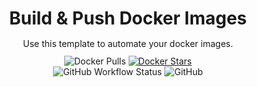 <div align="center">
    <h1 align="center">Build & Push Docker Images</h1>
    <p style="line-height: 10px;">Use this template to automate your docker images.</p>
    <img alt="Docker Pulls" src="https://img.shields.io/docker/pulls/antoinethebuilder/base?style=flat-square">
     <a href="https://hub.docker.com/r/antoinethebuilder/base/"><img src="https://img.shields.io/docker/stars/antoinethebuilder/base.svg?style=flat-square&logo=docker" alt="Docker Stars"></a><br>
     <img alt="GitHub Workflow Status" src="https://img.shields.io/github/workflow/status/antoinethebuilder/build-push-docker/build-push-docker?style=flat-square">
    <img alt="GitHub" src="https://img.shields.io/github/license/antoinethebuilder/build-push-docker?style=flat-square">
</div>

